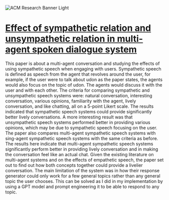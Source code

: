 ![ACM Research Banner Light](https://github.com/ACM-Research/paperImplementations/assets/108421238/467a89e3-72db-41d7-9a25-51d2c589bfd9)

# [Effect of sympathetic relation and unsympathetic relation in multi-agent spoken dialogue system](https://ieeexplore.ieee.org/document/7803128)

This paper is about a multi-agent conversation and studying the effects of using sympathetic speech when engaging with users. Sympathetic speech is defined as speech from the agent that revolves around the user, for example, if the user were to talk about udon as the paper states, the agents would also focus on the topic of udon. The agents would discuss it with the user and with each other. The criteria for comparing sympathetic and unsympathetic speech systems were: natural conversation, interesting conversation, various opinions, familiarity with the agent, lively conversation, and like chatting, all on a 5-point Likert scale. The results indicated that sympathetic speech systems could provide significantly better lively conversations. A more interesting result was that unsympathetic speech systems performed better in providing various opinions, which may be due to sympathetic speech focusing on the user.
The paper also compares multi-agent sympathetic speech systems with sing-agent sympathetic speech systems with the same criteria as before. The results here indicate that multi-agent sympathetic speech systems significantly perform better in providing lively conversation and in making the conversation feel like an actual chat.
Given the existing literature on multi-agent systems and on the effects of empathetic speech, the paper set out to find out how both concepts together could provide a livelier conversation. The main limitation of the system was in how their response generator could only work for a few general topics rather than any general topic the user chooses. This can be solved as I did in my implementation by using a GPT model and prompt engineering it to be able to respond to any topic.